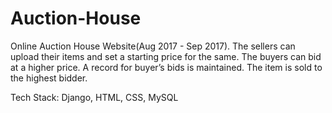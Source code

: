 # Auction-House
Online Auction House Website(Aug 2017 - Sep 2017). 
The sellers can upload their items and set a starting price for the same. 
The buyers can bid at a higher price. A record for buyer’s bids is maintained.
The item is sold to the highest bidder.

Tech Stack: Django, HTML, CSS, MySQL
